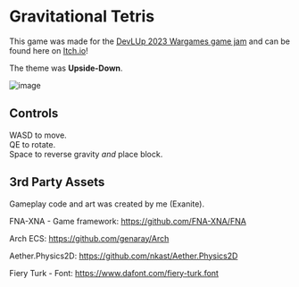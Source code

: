 # Gravitational Tetris

This game was made for the [DevLUp 2023 Wargames game jam](https://itch.io/jam/devlup-fall-23-wargames) and can be found here on [Itch.io](https://exanite.itch.io/gravitational-tetris)!

The theme was **Upside-Down**.

![image](https://github.com/Exanite/GravitationalTetris/assets/42710136/407e4860-7a90-4bf4-a3a5-243797ff57c2)

## Controls

WASD to move. \
QE to rotate. \
Space to reverse gravity *and* place block.

## 3rd Party Assets

Gameplay code and art was created by me (Exanite).

FNA-XNA - Game framework: https://github.com/FNA-XNA/FNA

Arch ECS: https://github.com/genaray/Arch

Aether.Physics2D: https://github.com/nkast/Aether.Physics2D

Fiery Turk - Font: https://www.dafont.com/fiery-turk.font
